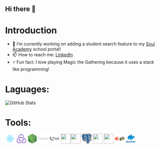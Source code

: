 ## Hi there 👋

# Introduction
- 🔭 I’m currently working on adding a student search feature to my [Soul Academy](https://soul-class.onrender.com/) school portal!
- 📫 How to reach me: [LinkedIn](https://www.linkedin.com/in/kamara-reynolds-41248686/)
- ⚡ Fun fact: I love playing Magic the Gathering because it uses a stack like programming!

# Laguages:
![GitHub Stats](https://github-readme-stats.vercel.app/api/top-langs/?username=sause668&theme=tokyonight&show_icons=true&hide_border=true&layout=compact)

# Tools:
<img height='32' width='32' src='https://raw.githubusercontent.com/github/explore/80688e429a7d4ef2fca1e82350fe8e3517d3494d/topics/react/react.png' /> <img height='32' width='32' src='https://raw.githubusercontent.com/github/explore/80688e429a7d4ef2fca1e82350fe8e3517d3494d/topics/redux/redux.png' /> <img height='32' width='32' src='https://raw.githubusercontent.com/github/explore/80688e429a7d4ef2fca1e82350fe8e3517d3494d/topics/nodejs/nodejs.png' /> <img height='32' width='32' src='https://raw.githubusercontent.com/github/explore/80688e429a7d4ef2fca1e82350fe8e3517d3494d/topics/express/express.png' /> <img height='32' width='32' src='https://raw.githubusercontent.com/github/explore/80688e429a7d4ef2fca1e82350fe8e3517d3494d/topics/flask/flask.png' /> <img height='32' width='32' src='https://github.com/user-attachments/assets/7016efe1-f0fd-4b78-b0cb-db431926ec0d' /><img height='32' width='32' src='https://avatars.githubusercontent.com/u/3591786?s=200&v=4' /> <img height='32' width='32' src='https://raw.githubusercontent.com/github/explore/80688e429a7d4ef2fca1e82350fe8e3517d3494d/topics/postgresql/postgresql.png' /> <img height='32' width='32' src='https://github.com/user-attachments/assets/7c0e7758-04f7-4911-9066-6dcac2832fba' /> <img height='32' width='32' src='https://avatars.githubusercontent.com/u/9919?s=200&v=4' /> <img height='32' width='32' src='https://raw.githubusercontent.com/github/explore/80688e429a7d4ef2fca1e82350fe8e3517d3494d/topics/git/git.png' /> <img height='32' width='32' src='https://raw.githubusercontent.com/github/explore/80688e429a7d4ef2fca1e82350fe8e3517d3494d/topics/docker/docker.png' /> 
